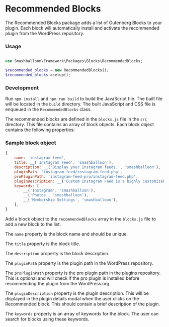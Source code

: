 # Recommended Blocks

The Recommended Blocks package adds a list of Gutenberg Blocks to your plugin. Each block will automatically install and activate the recommended plugin from the WordPress repository.

### Usage

```php

use Smashballoon\Framework\Packages\Blocks\RecommendedBlocks;

$recommended_blocks = new RecommendedBlocks();
$recommended_blocks->setup();

```

### Development

Run `npm install` and `npm run build` to build the JavaScript file. The built file will be located in the `build` directory. The built JavaScript and CSS file is enqueued in the `RecommendedBlocks` class.

The recommended blocks are defined in the `blocks.js` file in the `src` directory. This file contains an array of block objects. Each block object contains the following properties:

### Sample block object

```js
{
    name: 'instagram-feed',
    title: __('Instagram Feed', 'smashballoon'),
    description: __('Display your Instagram feeds.', 'smashballoon'),
    pluginPath: 'instagram-feed/instagram-feed.php',
    proPluginPath: 'instagram-feed-pro/instagram-feed.php',
    pluginDescription: __('Custom Instagram Feed is a highly customizable way to display feeds from your Instagram account. Promote your latest content and update your site content automatically.', 'smashballoon'),
    keywords: [
        __('Instagram', 'smashballoon'),
        __('Photos', 'smashballoon'),
        __('Membership Settings', 'smashballoon'),
    ],
}

```

Add a block object to the `recommendedBlocks` array in the `blocks.js` file to add a new block to the list.

The `name` property is the block name and should be unique.

The `title` property is the block title.

The `description` property is the block description.

The `pluginPath` property is the plugin path in the WordPress repository.

The `proPluginPath` property is the pro plugin path in the plugins repository. This is optional and will check if the pro plugin is installed before recommending the plugin from the WordPress.org

The `pluginDescription` property is the plugin description. This will be displayed in the plugin details modal when the user clicks on the Recommended block. This should contain a brief description of the plugin.

The `keywords` property is an array of keywords for the block. The user can search for blocks using these keywords.

